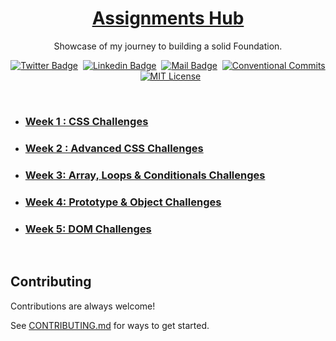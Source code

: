 <a href="./">
  <h1 align="center">Assignments Hub</h1>
</a>

<p align="center">
  Showcase of my journey to building a solid Foundation.
</p>

<div align= "center">

[![Twitter Badge](https://img.shields.io/badge/-@devwithjay-1ca0f1?style=social&labelColor=red&logo=x&logoColor=black&link=https://twitter.com/devwithjay)](https://twitter.com/devwithjay)&nbsp;&nbsp;[![Linkedin Badge](https://img.shields.io/badge/@devwithjay-0e76a8)](https://www.linkedin.com/in/devwithjay/)&nbsp;&nbsp;[![Mail Badge](https://img.shields.io/badge/-hello@devwithjay.com-c0392b?style=flat&labelColor=c0392b&logo=gmail&logoColor=pink)](mailto:hello@devwithjay.com)&nbsp;&nbsp;[![Conventional Commits](https://img.shields.io/badge/Conventional%20Commits-1.0.0-%23FE5196?logo=conventionalcommits&logoColor=white)](https://conventionalcommits.org)&nbsp;&nbsp;[![MIT License](https://img.shields.io/badge/License-MIT-green.svg)](https://choosealicense.com/licenses/mit/)

</div>
<br>

- ### [Week 1 : CSS Challenges](./week-1/README.md)

- ### [Week 2 : Advanced CSS Challenges](./week-2/README.md)

- ### [Week 3: Array, Loops & Conditionals Challenges](./week-3/README.md)

- ### [Week 4: Prototype & Object Challenges](./week-4/README.md)

- ### [Week 5: DOM Challenges](./week-5/README.md)

  </br>

## Contributing

Contributions are always welcome!

See [CONTRIBUTING.md](../CONTRIBUTING.md) for ways to get started.
</br></br>
